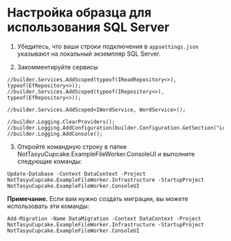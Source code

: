 
# Настройка образца для использования SQL Server

1. Убедитесь, что ваши строки подключения в `appsettings.json` указывают на локальный экземпляр SQL Server.

2. Закомментируйте сервисы
```
//builder.Services.AddScoped(typeof(IReadRepository<>), typeof(EfRepository<>));
//builder.Services.AddScoped(typeof(IRepository<>), typeof(EfRepository<>));

//builder.Services.AddScoped<IWordService, WordService>();

//builder.Logging.ClearProviders();
//builder.Logging.AddConfiguration(builder.Configuration.GetSection("Logging"));
//builder.Logging.AddConsole();
```

3. Откройте командную строку в папке NotTasyuCupcake.ExampleFileWorker.ConsoleUI и выполните следующие команды:

```
Update-Database -Context DataContext -Project NotTasyuCupcake.ExampleFileWorker.Infrastructure -StartupProject NotTasyuCupcake.ExampleFileWorker.ConsoleUI
```

**Примечание.** Если вам нужно создать миграции, вы можете использовать эти команды:

```
Add-Migration -Name DataMigration -Context DataContext -Project NotTasyuCupcake.ExampleFileWorker.Infrastructure -StartupProject NotTasyuCupcake.ExampleFileWorker.ConsoleUI
```